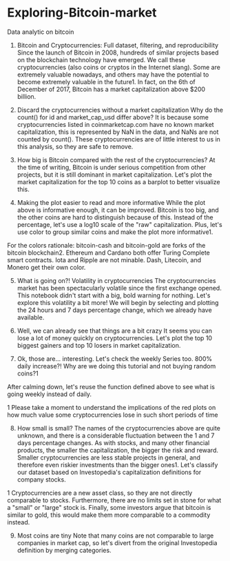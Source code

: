 # Exploring-Bitcoin-market
Data analytic on bitcoin 
1. Bitcoin and Cryptocurrencies: Full dataset, filtering, and reproducibility
Since the launch of Bitcoin in 2008, hundreds of similar projects based on the blockchain technology have emerged. We call these cryptocurrencies (also coins or cryptos in the Internet slang). Some are extremely valuable nowadays, and others may have the potential to become extremely valuable in the future1. In fact, on the 6th of December of 2017, Bitcoin has a market capitalization above $200 billion.

2. Discard the cryptocurrencies without a market capitalization
Why do the count() for id and market_cap_usd differ above? It is because some cryptocurrencies listed in coinmarketcap.com have no known market capitalization, this is represented by NaN in the data, and NaNs are not counted by count(). These cryptocurrencies are of little interest to us in this analysis, so they are safe to remove.

3. How big is Bitcoin compared with the rest of the cryptocurrencies?
At the time of writing, Bitcoin is under serious competition from other projects, but it is still dominant in market capitalization. Let's plot the market capitalization for the top 10 coins as a barplot to better visualize this.

4. Making the plot easier to read and more informative
While the plot above is informative enough, it can be improved. Bitcoin is too big, and the other coins are hard to distinguish because of this. Instead of the percentage, let's use a log10 scale of the "raw" capitalization. Plus, let's use color to group similar coins and make the plot more informative1.

For the colors rationale: bitcoin-cash and bitcoin-gold are forks of the bitcoin blockchain2. Ethereum and Cardano both offer Turing Complete smart contracts. Iota and Ripple are not minable. Dash, Litecoin, and Monero get their own color.

5. What is going on?! Volatility in cryptocurrencies
The cryptocurrencies market has been spectacularly volatile since the first exchange opened. This notebook didn't start with a big, bold warning for nothing. Let's explore this volatility a bit more! We will begin by selecting and plotting the 24 hours and 7 days percentage change, which we already have available.

6. Well, we can already see that things are a bit crazy
It seems you can lose a lot of money quickly on cryptocurrencies. Let's plot the top 10 biggest gainers and top 10 losers in market capitalization.

7. Ok, those are... interesting. Let's check the weekly Series too.
800% daily increase?! Why are we doing this tutorial and not buying random coins?1

After calming down, let's reuse the function defined above to see what is going weekly instead of daily.

1 Please take a moment to understand the implications of the red plots on how much value some cryptocurrencies lose in such short periods of time


8. How small is small?
The names of the cryptocurrencies above are quite unknown, and there is a considerable fluctuation between the 1 and 7 days percentage changes. As with stocks, and many other financial products, the smaller the capitalization, the bigger the risk and reward. Smaller cryptocurrencies are less stable projects in general, and therefore even riskier investments than the bigger ones1. Let's classify our dataset based on Investopedia's capitalization definitions for company stocks.

1 Cryptocurrencies are a new asset class, so they are not directly comparable to stocks. Furthermore, there are no limits set in stone for what a "small" or "large" stock is. Finally, some investors argue that bitcoin is similar to gold, this would make them more comparable to a commodity instead. 

9. Most coins are tiny
Note that many coins are not comparable to large companies in market cap, so let's divert from the original Investopedia definition by merging categories.
